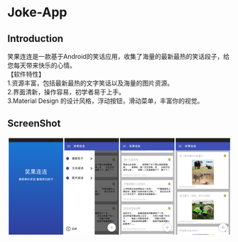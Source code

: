 # Joke-App
## Introduction
笑果连连是一款基于Android的笑话应用，收集了海量的最新最热的笑话段子，给您每天带来快乐的心情。<br>
【软件特性】<br>
1.资源丰富，包括最新最热的文字笑话以及海量的图片资源。<br>
2.界面清新，操作容易，初学者易于上手。<br>
3.Material Design 的设计风格，浮动按钮，滑动菜单，丰富你的视觉。<br>
## ScreenShot
![](https://github.com/EvanJamesMG/Joke-App/blob/master/all.png) 
